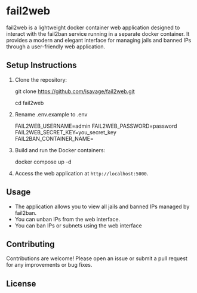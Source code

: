 # fail2web
fail2web is a lightweight docker container web application designed to interact with the fail2ban service running in a separate docker container. It provides a modern and elegant interface for managing jails and banned IPs through a user-friendly web application.


## Setup Instructions

1. Clone the repository:
   
   git clone https://github.com/isavage/fail2web.git
   
   cd fail2web
   

2. Rename .env.example to .env 

    FAIL2WEB_USERNAME=admin
    FAIL2WEB_PASSWORD=password
    FAIL2WEB_SECRET_KEY=you_secret_key
    FAIL2BAN_CONTAINER_NAME=



2. Build and run the Docker containers:
   
   docker compose up -d
   

3. Access the web application at `http://localhost:5000`.

## Usage

- The application allows you to view all jails and banned IPs managed by fail2ban.
- You can unban IPs from the web interface.
- You can ban IPs or subnets using the web interface

## Contributing

Contributions are welcome! Please open an issue or submit a pull request for any improvements or bug fixes.

## License
